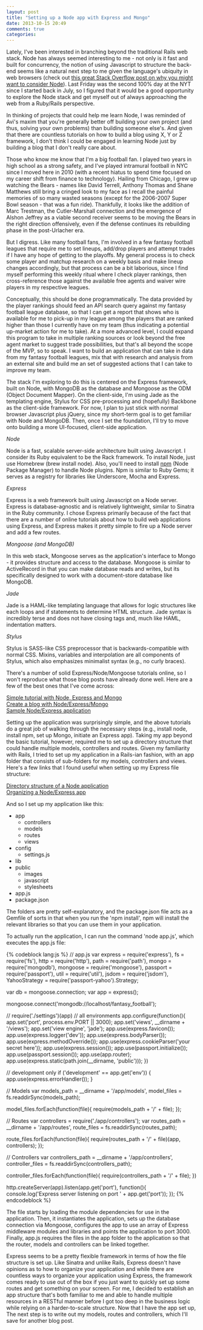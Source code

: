 ```yaml
---
layout: post
title: "Setting up a Node app with Express and Mongo"
date: 2013-10-15 20:49
comments: true
categories: 
---
```


Lately, I've been interested in branching beyond the traditional Rails web stack. Node has always seemed interesting to me - not only is it fast and built for concurrency, the notion of using Javascript to structure the back-end seems like a natural next step to me given the language's ubiquity in web browsers (check out <a href="http://stackoverflow.com/questions/1884724/what-is-node-js#6782438" target="_blank">this great Stack Overflow post on why you might want to consider Node</a>). Last Friday was the second 100% day at the NYT since I started back in July, so I figured that it would be a good opportunity to explore the Node stack and get myself out of always approaching the web from a Ruby/Rails perspective.

<!--more-->

In thinking of projects that could help me learn Node, I was reminded of Avi's maxim that you're generally better off building your own project (and thus, solving your own problems) than building someone else's. And given that there are countless tutorials on how to build a blog using X, Y or Z framework, I don't think I could be engaged in learning Node just by building a blog that I don't really care about.

Those who know me know that I'm a big football fan. I played two years in high school as a strong safety, and I've played intramural football in NYC since I moved here in 2010 (with a recent hiatus to spend time focused on my career shift from finance to technology). Hailing from Chicago, I grew up watching the Bears - names like David Terrell, Anthony Thomas and Shane Matthews still bring a cringed look to my face as I recall the painful memories of so many wasted seasons (except for the 2006-2007 Super Bowl season - that was a fun ride). Thankfully, it looks like the addition of Marc Trestman, the Cutler-Marshall connection and the emergence of Alshon Jeffrey as a viable second receiver seems to be moving the Bears in the right direction offensively, even if the defense continues its rebuilding phase in the post-Urlacher era.

But I digress. Like many football fans, I'm involved in a few fantasy football leagues that require me to set lineups, add/drop players and attempt trades if I have any hope of getting to the playoffs. My general process is to check some player and matchup research on a weekly basis and make lineup changes accordingly, but that process can be a bit laborious, since I find myself performing this weekly ritual where I check player rankings, then cross-reference those against the available free agents and waiver wire players in my respective leagues. 

Conceptually, this should be done programmatically. The data provided by the player rankings should feed an API search query against my fantasy football league database, so that I can get a report that shows who is available for me to pick-up in my league among the players that are ranked higher than those I currently have on my team (thus indicating a potential up-market action for me to take). At a more advanced level, I could expand this program to take in multiple ranking sources or look beyond the free agent market to suggest trade possibilities, but that's all beyond the scope of the MVP, so to speak. I want to build an application that can take in data from my fantasy football leagues, mix that with research and analysis from an external site and build me an set of suggested actions that I can take to improve my team. 

The stack I'm exploring to do this is centered on the Express framework, built on Node, with MongoDB as the database and Mongoose as the ODM (Object Document Mapper). On the client-side, I'm using Jade as the templating engine, Stylus for CSS pre-processing and (hopefully) Backbone as the client-side framework. For now, I plan to just stick with normal browser Javascript plus jQuery, since my short-term goal is to get familiar with Node and MongoDB. Then, once I set the foundation, I'll try to move onto building a more UI-focused, client-side application.

*Node*

Node is a fast, scalable server-side architecture built using Javascript. I consider its Ruby equivalent to be the Rack framework. To install Node, just use Homebrew (brew install node). Also, you'll need to install <a href="https://npmjs.org/" target="_blank">npm</a> (Node Package Manager) to handle Node plugins. Npm is similar to Ruby Gems; it serves as a registry for libraries like Underscore, Mocha and Express.

*Express*

Express is a web framework built using Javascript on a Node server. Express is database-agnostic and is relatively lightweight, similar to Sinatra in the Ruby community. I chose Express primarily because of the fact that there are a number of online tutorials about how to build web applications using Express, and Express makes it pretty simple to fire up a Node server and add a few routes.

*Mongoose (and MongoDB)*

In this web stack, Mongoose serves as the application's interface to Mongo - it provides structure and access to the database. Mongoose is similar to ActiveRecord in that you can make database reads and writes, but its specifically designed to work with a document-store database like MongoDB. 

*Jade*

Jade is a HAML-like templating language that allows for logic structures like each loops and if statements to determine HTML structure. Jade syntax is incredibly terse and does not have closing tags and, much like HAML, indentation matters. 

*Stylus*

Stylus is SASS-like CSS preprocessor that is backwards-compatible with normal CSS. Mixins, variables and interpolation are all components of Stylus, which also emphasizes minimalist syntax (e.g., no curly braces).

There's a number of solid Express/Node/Mongoose tutorials online, so I won't reproduce what those blog posts have already done well. Here are a few of the best ones that I've come across:

<a href="http://cwbuecheler.com/web/tutorials/2013/node-express-mongo/" target="_blank">Simple tutorial with Node, Express and Mongo</a><br>
<a href="http://howtonode.org/express-mongodb" target="_blank">Create a blog with Node/Express/Mongo</a><br>
<a href="http://blog.ijasoneverett.com/2013/03/a-sample-app-with-node-js-express-and-mongodb-part-1/" target="_blank">Sample Node/Express application</a>

Setting up the application was surprisingly simple, and the above tutorials do a great job of walking through the necessary steps (e.g., install node, install npm, set up Mongo, initiate an Express app). Taking my app beyond the basic tutorial, however, required me to set up a directory structure that could handle multiple models, controllers and routes. Given my familiarity with Rails, I tried to set up my application in a Rails-ian fashion, with an app folder that consists of sub-folders for my models, controllers and views. Here's a few links that I found useful when setting up my Express file structure:

<a href="http://madhums.me/2012/07/19/breaking-down-app-js-file-nodejs-express-mongoose/" target="_blank">Directory structure of a Node application</a><br>
<a href="http://rycole.com/2013/01/28/organizing-nodejs-express.html" target="_blank">Organizing a Node/Express app</a>

And so I set up my application like this:

* app
  * controllers
  * models
  * routes
  * views
* config
  * settings.js
* lib
* public
  * images
  * javascript
  * stylesheets
* app.js
* package.json

The folders are pretty self-explanatory, and the package.json file acts as a Gemfile of sorts in that when you run the 'npm install', npm will install the relevant libraries so that you can use them in your application.

To actually run the application, I can run the command 'node app.js', which executes the app.js file:

{% codeblock lang:js %}
// app.js
var express = require('express'),
    fs = require('fs'),
    http = require('http'),
    path = require('path'),
    mongo = require('mongodb'),
    mongoose = require('mongoose'),
    passport = require('passport'),
    util = require('util'),
    jsdom = require('jsdom'),
    YahooStrategy = require('passport-yahoo').Strategy; 

var db = mongoose.connection;
var app = express();

mongoose.connect('mongodb://localhost/fantasy_football');

// require('./settings')(app)
// all environments
app.configure(function(){
  app.set('port', process.env.PORT || 3000);
  app.set('views', __dirname + '/views');
  app.set('view engine', 'jade');
  app.use(express.favicon());
  app.use(express.logger('dev'));
  app.use(express.bodyParser());
  app.use(express.methodOverride());
  app.use(express.cookieParser('your secret here'));
  app.use(express.session());
  app.use(passport.initialize());
  app.use(passport.session());
  app.use(app.router);
  app.use(express.static(path.join(__dirname, 'public')));
})

// development only
if ('development' == app.get('env')) {
  app.use(express.errorHandler());
}

// Models
var models_path = __dirname + '/app/models',
    model_files = fs.readdirSync(models_path);

model_files.forEach(function(file){
  require(models_path + '/' + file);
});

// Routes
var controllers = require('./app/controllers');
var routes_path = __dirname + '/app/routes',
    route_files = fs.readdirSync(routes_path);

route_files.forEach(function(file){
  require(routes_path + '/' + file)(app, controllers);
});

// Controllers
var controllers_path = __dirname + '/app/controllers',
    controller_files = fs.readdirSync(controllers_path);

controller_files.forEach(function(file){
  require(controllers_path + '/' + file);
})

http.createServer(app).listen(app.get('port'), function(){
  console.log('Express server listening on port ' + app.get('port'));
});
{% endcodeblock %}

The file starts by loading the module dependencies for use in the application. Then, it instantiates the application, sets up the database connection via Mongoose, configures the app to use an array of Express middleware modules and libraries and points the application to port 3000. Finally, app.js requires the files in the app folder to the application so that the router, models and controllers can be linked together.

Express seems to be a pretty flexible framework in terms of how the file structure is set up. Like Sinatra and unlike Rails, Express doesn't have opinions as to how to organize your application and while there are countless ways to organize your application using Express, the framework comes ready to use out of the box if you just want to quickly set up some routes and get something on your screen. For me, I decided to establish an app structure that's both familiar to me and able to handle multiple resources in a RESTful manner before I got too deep in the business logic while relying on a harder-to-scale structure. Now that I have the app set up, The next step is to write out my models, routes and controllers, which I'll save for another blog post.
